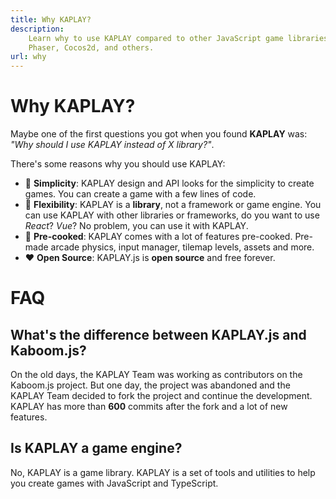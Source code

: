 ```yaml
---
title: Why KAPLAY?
description:
    Learn why to use KAPLAY compared to other JavaScript game libraries like
    Phaser, Cocos2d, and others.
url: why
---
```


# Why KAPLAY?

Maybe one of the first questions you got when you found **KAPLAY** was: _"Why
should I use KAPLAY instead of X library?"_.

There's some reasons why you should use KAPLAY:

-   🧪 **Simplicity**: KAPLAY design and API looks for the simplicity to create
    games. You can create a game with a few lines of code.
-   📏 **Flexibility**: KAPLAY is a **library**, not a framework or game engine.
    You can use KAPLAY with other libraries or frameworks, do you want to use
    _React_? _Vue_? No problem, you can use it with KAPLAY.
-   🍳 **Pre-cooked**: KAPLAY comes with a lot of features pre-cooked. Pre-made
    arcade physics, input manager, tilemap levels, assets and more.
-   ❤️ **Open Source**: KAPLAY.js is **open source** and free forever.

# FAQ

## What's the difference between KAPLAY.js and Kaboom.js?

On the old days, the KAPLAY Team was working as contributors on the Kaboom.js
project. But one day, the project was abandoned and the KAPLAY Team decided
to fork the project and continue the development. KAPLAY has more than **600**
commits after the fork and a lot of new features.

## Is KAPLAY a game engine?

No, KAPLAY is a game library. KAPLAY is a set of tools and utilities to help you
create games with JavaScript and TypeScript.
